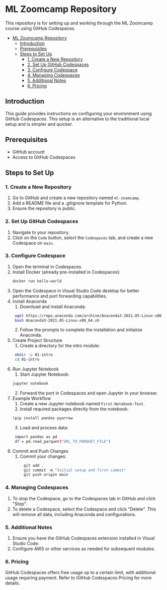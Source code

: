 # ML Zoomcamp Repository

This repository is for setting up and working through the ML Zoomcamp course using GitHub Codespaces.

- [ML Zoomcamp Repository](#ml-zoomcamp-repository)
  - [Introduction](#introduction)
  - [Prerequisites](#prerequisites)
  - [Steps to Set Up](#steps-to-set-up)
    - [1. Create a New Repository](#1-create-a-new-repository)
    - [2. Set Up GitHub Codespaces](#2-set-up-github-codespaces)
    - [3. Configure Codespace](#3-configure-codespace)
    - [4. Managing Codespaces](#4-managing-codespaces)
    - [5. Additional Notes](#5-additional-notes)
    - [6. Pricing](#6-pricing)


## Introduction

This guide provides instructions on configuring your environment using GitHub Codespaces. This setup is an alternative to the traditional local setup and is simpler and quicker.

## Prerequisites

- GitHub account
- Access to GitHub Codespaces

## Steps to Set Up

### 1. Create a New Repository

1. Go to GitHub and create a new repository named `ml-zoomcamp`.
2. Add a README file and a .gitignore template for Python.
3. Ensure the repository is public.

### 2. Set Up GitHub Codespaces

1. Navigate to your repository.
2. Click on the `Code` button, select the `Codespaces` tab, and create a new Codespace on `main`.

### 3. Configure Codespace

1. Open the terminal in Codespaces.
2. Install Docker (already pre-installed in Codespaces):
   ```sh
   docker run hello-world
    ```
3. Open the Codespace in Visual Studio Code desktop for better performance and port forwarding capabilities.
4. Install Anaconda
   1. Download and install Anaconda:
   ```sh
    wget https://repo.anaconda.com/archive/Anaconda3-2021.05-Linux-x86_64.sh
    bash Anaconda3-2021.05-Linux-x86_64.sh
    ```
   2. Follow the prompts to complete the installation and initialize Anaconda.
5. Create Project Structure
   1. Create a directory for the intro module:
   ```sh
    mkdir -p 01-intro
    cd 01-intro
    ```
6. Run Jupyter Notebook
   1. Start Jupyter Notebook:
   ```sh
   jupyter notebook
    ```
   2. Forward the port in Codespaces and open Jupyter in your browser.
7. Example Workflow
   1. Create a new Jupyter notebook named `First-Notebook-Test`.
   2. Install required packages directly from the notebook:
   ```sh
   !pip install pandas pyarrow    
   ```
   3. Load and process data:
   ```sh
    import pandas as pd
    df = pd.read_parquet("URL_TO_PARQUET_FILE")
   ```
8. Commit and Push Changes
   1. Commit your changes:
   ```python
        git add .
        git commit -m "Initial setup and first commit"
        git push origin main
    ```

### 4. Managing Codespaces

1. To stop the Codespace, go to the Codespaces tab in GitHub and click "Stop".
2. To delete a Codespace, select the Codespace and click "Delete". This will remove all data, including Anaconda and configurations.

### 5. Additional Notes

1. Ensure you have the GitHub Codespaces extension installed in Visual Studio Code.
2. Configure AWS or other services as needed for subsequent modules.

### 6. Pricing

GitHub Codespaces offers free usage up to a certain limit, with additional usage requiring payment. Refer to GitHub Codespaces Pricing for more details.
